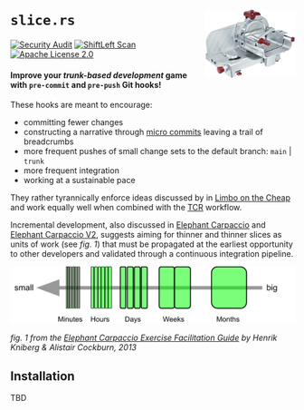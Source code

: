 # `slice.rs` <img align="right" width="160" height="120" src="https://github.com/franckrasolo/slice.rs/raw/633588c6041784ce036c8ec0f60c8698bc171973/.github/assets/slicer.png">

[![Security Audit](https://github.com/franckrasolo/slice.rs/workflows/Security%20Audit/badge.svg)](https://github.com/franckrasolo/slice.rs/actions?query=workflow%3A%22Security+Audit%22)
[![ShiftLeft Scan](https://github.com/franckrasolo/slice.rs/workflows/ShiftLeft%20Scan/badge.svg)](https://github.com/franckrasolo/slice.rs/actions?query=workflow%3A%22ShiftLeft+Scan%22)
[![Apache License 2.0](https://img.shields.io/badge/License-Apache_2.0-blue.svg?style=flat&logo=apache&labelColor=30373d)](https://github.com/franckrasolo/slice.rs/raw/main/LICENSE)

#### Improve your *trunk-based development* game with `pre-commit` and `pre-push` Git hooks!

These hooks are meant to encourage:
* committing fewer changes
* constructing a narrative through [micro commits](https://lucasr.org/2011/01/29/micro-commits/) leaving a trail of breadcrumbs
* more frequent pushes of small change sets to the default branch: `main` | `trunk`
* more frequent integration
* working at a sustainable pace

They rather tyrannically enforce ideas discussed by in
[Limbo on the Cheap](https://medium.com/@kentbeck_7670/limbo-on-the-cheap-e4cfae840330) and work equally
well when combined with the [TCR](https://medium.com/@kentbeck_7670/test-commit-revert-870bbd756864) workflow.

Incremental development, also discussed in
[Elephant Carpaccio](https://web.archive.org/web/20140329231444/http://alistair.cockburn.us/Elephant+Carpaccio)
and [Elephant Carpaccio V2](https://medium.com/@matteoregazzi/elephant-carpaccio-v2-ba984640ce88), suggests
aiming for thinner and thinner slices as units of work (see *fig. 1*) that must be propagated at the earliest
opportunity to other developers and validated through a continuous integration pipeline.

![Slice Sizes](https://github.com/franckrasolo/slice.rs/raw/633588c6041784ce036c8ec0f60c8698bc171973/.github/assets/scale.png)

*fig. 1 from the
[Elephant Carpaccio Exercise Facilitation Guide](https://docs.google.com/document/d/1TCuuu-8Mm14oxsOnlk8DqfZAA1cvtYu9WGv67Yj_sSk/pub)
by Henrik Kniberg & Alistair Cockburn, 2013*

## Installation

TBD

